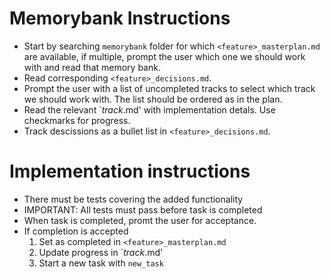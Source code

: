 # Memorybank Instructions
- Start by searching `memorybank` folder for which `<feature>_masterplan.md` are available, if multiple, prompt the user which one we should work with and read that memory bank.
- Read corresponding `<feature>_decisions.md`.
- Prompt the user with a list of uncompleted tracks to select which track we should work with. The list should be ordered as in the plan.
- Read the relevant `<feature>_track_<name>.md' with implementation detals. Use checkmarks for progress.
- Track descissions as a bullet list in `<feature>_decisions.md`.

# Implementation instructions
- There must be tests covering the added functionality
- IMPORTANT: All tests must pass before task is completed
- When task is completed, promt the user for acceptance.
- If completion is accepted
    1. Set as completed in `<feature>_masterplan.md`
    2. Update progress in `<feature>_track_<name>.md'
    3. Start a new task with `new_task`
